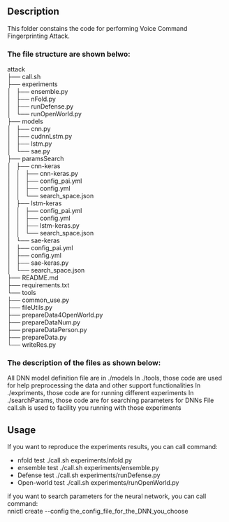 ## Description
This folder constains the code for performing Voice Command Fingerprinting Attack.

### The file structure are shown belwo:

attack  
├── call.sh  
├── experiments  
│   ├── ensemble.py  
│   ├── nFold.py  
│   ├── runDefense.py  
│   └── runOpenWorld.py  
├── models  
│   ├── cnn.py  
│   ├── cudnnLstm.py  
│   ├── lstm.py  
│   └── sae.py  
├── paramsSearch  
│   ├── cnn-keras  
│   │   ├── cnn-keras.py  
│   │   ├── config_pai.yml  
│   │   ├── config.yml  
│   │   └── search_space.json  
│   ├── lstm-keras  
│   │   ├── config_pai.yml  
│   │   ├── config.yml  
│   │   ├── lstm-keras.py  
│   │   └── search_space.json  
│   └── sae-keras  
│       ├── config_pai.yml  
│       ├── config.yml   
│       ├── sae-keras.py  
│       └── search_space.json  
├── README.md  
├── requirements.txt  
└── tools  
    ├── common_use.py  
    ├── fileUtils.py  
    ├── prepareData4OpenWorld.py  
    ├── prepareDataNum.py  
    ├── prepareDataPerson.py  
    ├── prepareData.py  
    └── writeRes.py    

### The description of the files as shown below:

All DNN model definition file are in ./models
In ./tools, those code are used for help preprocessing the data and other support functionalities
In ./expriments, those code are for running different experiments
In ./searchParams, those code are for searching parameters for DNNs
File call.sh is used to facility you running with those experiments

## Usage
If you want to reproduce the experiments results, you can call command:
* nfold test
    ./call.sh experiments/nfold.py 
* ensemble test
    ./call.sh experiments/ensemble.py
* Defense test
    ./call.sh experiments/runDefense.py 
* Open-world test
    ./call.sh experiments/runOpenWorld.py 
    
if you want to search parameters for the neural network, you can call command:  
nnictl create --config the_config_file_for_the_DNN_you_choose
